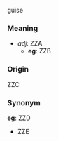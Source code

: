guise
### Meaning
+ _adj_: ZZA
    + __eg__: ZZB

### Origin

ZZC

### Synonym

__eg__: ZZD

+ ZZE


